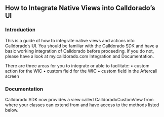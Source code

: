 ## How to Integrate Native Views into Calldorado’s UI

### Introduction

This is a guide of how to integrate native views and actions into Calldorado’s UI. You should be familiar with the Calldorado SDK and have a basic working integration of Calldorado before proceeding. If you do not, please have a look at my.calldorado.com Integration and Documentation.

There are three areas for you to integrate or able to facilitate:
•	custom action for the WIC 
•	custom field for the WIC
•	custom field in the Aftercall screen

### Documentation

Calldorado SDK now provides a view called CalldoradoCustomView from where your classes can extend from and have access to the methods listed below. 